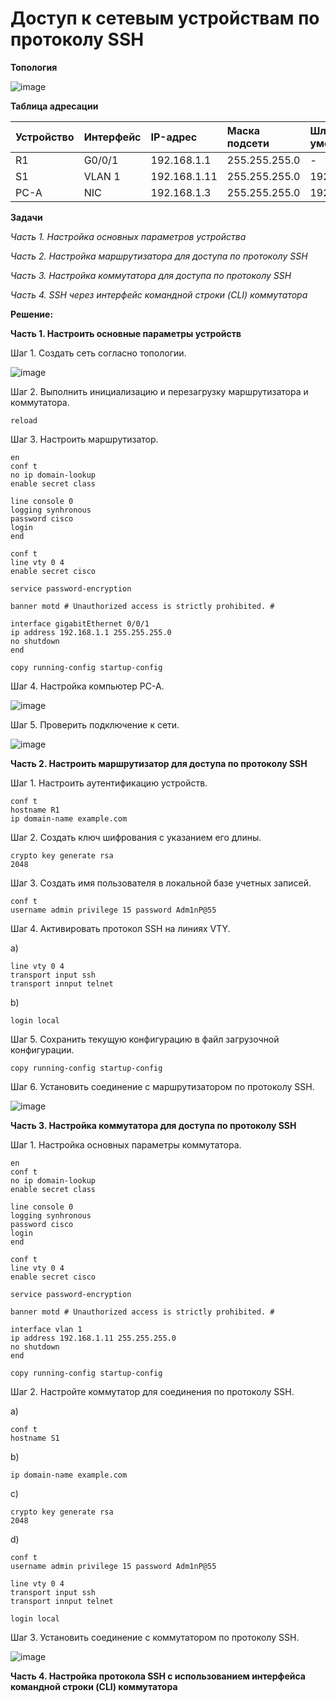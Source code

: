 # Доступ к сетевым устройствам по протоколу SSH

**Топология**

![image](https://user-images.githubusercontent.com/84719218/158599502-e680e4e0-734a-4579-8bef-ec243121d2e8.png)

**Таблица адресации**

| Устройство    | Интерфейс          | IP-адрес        |Маска подсети      |Шлюз по умолчанию |
| :-------------|:------------------ | :-------------- |:------------------|:-----------------|
| R1            | G0/0/1             | 192.168.1.1     | 255.255.255.0     |-                 |
| S1            | VLAN 1             | 192.168.1.11    | 255.255.255.0     | 192.168.1.1      |
| PC-A          | NIC                | 192.168.1.3     | 255.255.255.0     | 192.168.1.1      |

**Задачи**

*Часть 1. Настройка основных параметров устройства*

*Часть 2. Настройка маршрутизатора для доступа по протоколу SSH*

*Часть 3. Настройка коммутатора для доступа по протоколу SSH*

*Часть 4. SSH через интерфейс командной строки (CLI) коммутатора*

**Решение:**

**Часть 1. Настроить основные параметры устройств**

Шаг 1. Создать сеть согласно топологии.

![image](https://user-images.githubusercontent.com/84719218/158602705-dd685c8f-1c35-4aaa-a654-ab047a5f5495.png)

Шаг 2. Выполнить инициализацию и перезагрузку маршрутизатора и коммутатора.

```
reload
```

Шаг 3. Настроить маршрутизатор.

```
en
conf t
no ip domain-lookup
enable secret class
```

```
line console 0
logging synhronous
password cisco
login
end
```

```
conf t
line vty 0 4
enable secret cisco
```

```
service password-encryption
```

```
banner motd # Unauthorized access is strictly prohibited. #
```

```
interface gigabitEthernet 0/0/1
ip address 192.168.1.1 255.255.255.0
no shutdown
end
```

```
copy running-config startup-config
```

Шаг 4. Настройка компьютер PC-A.

![image](https://user-images.githubusercontent.com/84719218/158607709-f666eb4e-2a58-4c5b-a685-d7410090fb83.png)

Шаг 5. Проверить подключение к сети.

![image](https://user-images.githubusercontent.com/84719218/158608029-c1d369fa-a7f5-45a7-a8b7-e2c6dc00e0ae.png)

**Часть 2. Настроить маршрутизатор для доступа по протоколу SSH**

Шаг 1. Настроить аутентификацию устройств.

```
conf t
hostname R1
ip domain-name example.com
```

Шаг 2. Создать ключ шифрования с указанием его длины.

```
crypto key generate rsa
2048
```

Шаг 3. Создать имя пользователя в локальной базе учетных записей.

```
conf t
username admin privilege 15 password Adm1nP@55
```

Шаг 4. Активировать протокол SSH на линиях VTY.

a)
```
line vty 0 4
transport input ssh
transport innput telnet
```

b)
```
login local
```

Шаг 5. Сохранить текущую конфигурацию в файл загрузочной конфигурации.

```
copy running-config startup-config
```

Шаг 6. Установить соединение с маршрутизатором по протоколу SSH.

![image](https://user-images.githubusercontent.com/84719218/158615633-3b2eb75b-001d-4c7f-8cb9-f145ed1d559d.png)

**Часть 3. Настройка коммутатора для доступа по протоколу SSH**

Шаг 1. Настройка основных параметры коммутатора.

```
en
conf t
no ip domain-lookup
enable secret class
```

```
line console 0
logging synhronous
password cisco
login
end
```

```
conf t
line vty 0 4
enable secret cisco
```

```
service password-encryption
```

```
banner motd # Unauthorized access is strictly prohibited. #
```

```
interface vlan 1
ip address 192.168.1.11 255.255.255.0
no shutdown
end
```

```
copy running-config startup-config
```

Шаг 2. Настройте коммутатор для соединения по протоколу SSH.

a)
```
conf t
hostname S1
```

b)
```
ip domain-name example.com
```

c)
```
crypto key generate rsa
2048
```

d)
```
conf t
username admin privilege 15 password Adm1nP@55
```

```
line vty 0 4
transport input ssh
transport innput telnet
```

```
login local
```

Шаг 3. Установить соединение с коммутатором по протоколу SSH.

![image](https://user-images.githubusercontent.com/84719218/158619675-2122e992-54f0-4429-88aa-6d06520fac83.png)

**Часть 4. Настройка протокола SSH с использованием интерфейса командной строки (CLI) коммутатора**



